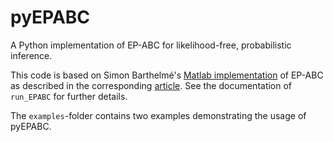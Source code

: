 # pyEPABC
A Python implementation of EP-ABC for likelihood-free, probabilistic inference.

This code is based on Simon Barthelmé's [Matlab implementation](https://sites.google.com/site/simonbarthelme/software) 
of EP-ABC as described in the corresponding [article](https://doi.org/10.1080/01621459.2013.864178). See the documentation 
of `run_EPABC` for further details.

The `examples`-folder contains two examples demonstrating the usage of pyEPABC. 
